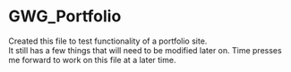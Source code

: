 # GWG_Portfolio
Created this file to test functionality of a portfolio site.  
It still has a few things that will need to be modified later on. Time presses me forward to work on this file at a later time. 

